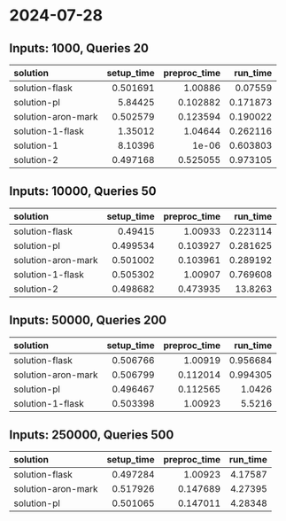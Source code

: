 # 2024-07-28

## Inputs: 1000, Queries 20

| solution           |   setup_time |   preproc_time |   run_time |
|:-------------------|-------------:|---------------:|-----------:|
| solution-flask     |     0.501691 |       1.00886  |   0.07559  |
| solution-pl        |     5.84425  |       0.102882 |   0.171873 |
| solution-aron-mark |     0.502579 |       0.123594 |   0.190022 |
| solution-1-flask   |     1.35012  |       1.04644  |   0.262116 |
| solution-1         |     8.10396  |       1e-06    |   0.603803 |
| solution-2         |     0.497168 |       0.525055 |   0.973105 |

## Inputs: 10000, Queries 50

| solution           |   setup_time |   preproc_time |   run_time |
|:-------------------|-------------:|---------------:|-----------:|
| solution-flask     |     0.49415  |       1.00933  |   0.223114 |
| solution-pl        |     0.499534 |       0.103927 |   0.281625 |
| solution-aron-mark |     0.501002 |       0.103961 |   0.289192 |
| solution-1-flask   |     0.505302 |       1.00907  |   0.769608 |
| solution-2         |     0.498682 |       0.473935 |  13.8263   |

## Inputs: 50000, Queries 200

| solution           |   setup_time |   preproc_time |   run_time |
|:-------------------|-------------:|---------------:|-----------:|
| solution-flask     |     0.506766 |       1.00919  |   0.956684 |
| solution-aron-mark |     0.506799 |       0.112014 |   0.994305 |
| solution-pl        |     0.496467 |       0.112565 |   1.0426   |
| solution-1-flask   |     0.503398 |       1.00923  |   5.5216   |

## Inputs: 250000, Queries 500

| solution           |   setup_time |   preproc_time |   run_time |
|:-------------------|-------------:|---------------:|-----------:|
| solution-flask     |     0.497284 |       1.00923  |    4.17587 |
| solution-aron-mark |     0.517926 |       0.147689 |    4.27395 |
| solution-pl        |     0.501065 |       0.147011 |    4.28348 |